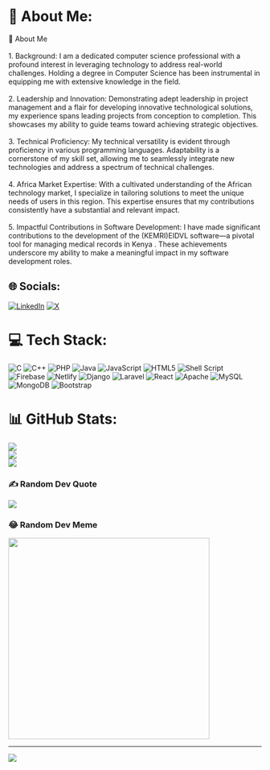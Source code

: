 # 💫 About Me:
💫 About Me<br><br>1. Background: I am a dedicated computer science professional with a profound interest in leveraging technology to address real-world challenges. Holding a degree in Computer Science has been instrumental in equipping me with extensive knowledge in the field.<br><br>2. Leadership and Innovation: Demonstrating adept leadership in project management and a flair for developing innovative technological solutions, my experience spans leading projects from conception to completion. This showcases my ability to guide teams toward achieving strategic objectives.<br><br>3. Technical Proficiency: My technical versatility is evident through proficiency in various programming languages. Adaptability is a cornerstone of my skill set, allowing me to seamlessly integrate new technologies and address a spectrum of technical challenges.<br><br>4. Africa Market Expertise: With a cultivated understanding of the African technology market, I specialize in tailoring solutions to meet the unique needs of users in this region. This expertise ensures that my contributions consistently have a substantial and relevant impact.<br><br>5. Impactful Contributions in Software Development: I have made significant contributions to the development of the (KEMRI)EIDVL software—a pivotal tool for managing medical records in Kenya . These achievements underscore my ability to make a meaningful impact in my software development roles.


## 🌐 Socials:
[![LinkedIn](https://img.shields.io/badge/LinkedIn-%230077B5.svg?logo=linkedin&logoColor=white)](https://linkedin.com/in/https://linkedin.com/in/https://www.linkedin.com/in/earljoe-kadima) [![X](https://img.shields.io/badge/X-black.svg?logo=X&logoColor=white)](https://x.com/https://x.com/https://twitter.com/Earljoe5) 

# 💻 Tech Stack:
![C](https://img.shields.io/badge/c-%2300599C.svg?style=flat-square&logo=c&logoColor=white) ![C++](https://img.shields.io/badge/c++-%2300599C.svg?style=flat-square&logo=c%2B%2B&logoColor=white) ![PHP](https://img.shields.io/badge/php-%23777BB4.svg?style=flat-square&logo=php&logoColor=white) ![Java](https://img.shields.io/badge/java-%23ED8B00.svg?style=flat-square&logo=openjdk&logoColor=white) ![JavaScript](https://img.shields.io/badge/javascript-%23323330.svg?style=flat-square&logo=javascript&logoColor=%23F7DF1E) ![HTML5](https://img.shields.io/badge/html5-%23E34F26.svg?style=flat-square&logo=html5&logoColor=white) ![Shell Script](https://img.shields.io/badge/shell_script-%23121011.svg?style=flat-square&logo=gnu-bash&logoColor=white) ![Firebase](https://img.shields.io/badge/firebase-%23039BE5.svg?style=flat-square&logo=firebase) ![Netlify](https://img.shields.io/badge/netlify-%23000000.svg?style=flat-square&logo=netlify&logoColor=#00C7B7) ![Django](https://img.shields.io/badge/django-%23092E20.svg?style=flat-square&logo=django&logoColor=white) ![Laravel](https://img.shields.io/badge/laravel-%23FF2D20.svg?style=flat-square&logo=laravel&logoColor=white) ![React](https://img.shields.io/badge/react-%2320232a.svg?style=flat-square&logo=react&logoColor=%2361DAFB) ![Apache](https://img.shields.io/badge/apache-%23D42029.svg?style=flat-square&logo=apache&logoColor=white) ![MySQL](https://img.shields.io/badge/mysql-%2300000f.svg?style=flat-square&logo=mysql&logoColor=white) ![MongoDB](https://img.shields.io/badge/MongoDB-%234ea94b.svg?style=flat-square&logo=mongodb&logoColor=white) ![Bootstrap](https://img.shields.io/badge/bootstrap-%238511FA.svg?style=flat-square&logo=bootstrap&logoColor=white)
# 📊 GitHub Stats:
![](https://github-readme-stats.vercel.app/api?username=Earl006&theme=tokyonight&hide_border=false&include_all_commits=false&count_private=false)<br/>
![](https://github-readme-streak-stats.herokuapp.com/?user=Earl006&theme=tokyonight&hide_border=false)<br/>
![](https://github-readme-stats.vercel.app/api/top-langs/?username=Earl006&theme=tokyonight&hide_border=false&include_all_commits=false&count_private=false&layout=compact)

### ✍️ Random Dev Quote
![](https://quotes-github-readme.vercel.app/api?type=horizontal&theme=tokyonight)

### 😂 Random Dev Meme
<img src='https://randommeme-five.vercel.app/' style="height: 400px;"/>

---
[![](https://visitcount.itsvg.in/api?id=Earl006&icon=2&color=9)](https://visitcount.itsvg.in)

<!-- Proudly created with GPRM ( https://gprm.itsvg.in ) -->
